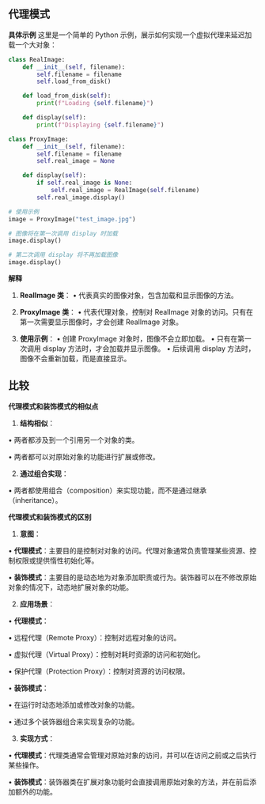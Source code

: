 ## 代理模式
**具体示例**
这里是一个简单的 Python 示例，展示如何实现一个虚拟代理来延迟加载一个大对象：
```python
class RealImage:
    def __init__(self, filename):
        self.filename = filename
        self.load_from_disk()

    def load_from_disk(self):
        print(f"Loading {self.filename}")

    def display(self):
        print(f"Displaying {self.filename}")

class ProxyImage:
    def __init__(self, filename):
        self.filename = filename
        self.real_image = None

    def display(self):
        if self.real_image is None:
            self.real_image = RealImage(self.filename)
        self.real_image.display()

# 使用示例
image = ProxyImage("test_image.jpg")

# 图像将在第一次调用 display 时加载
image.display()

# 第二次调用 display 将不再加载图像
image.display()
```
**解释**
1. **RealImage 类**：
• 代表真实的图像对象，包含加载和显示图像的方法。

2. **ProxyImage 类**：
• 代表代理对象，控制对 RealImage 对象的访问。只有在第一次需要显示图像时，才会创建 RealImage 对象。

3. **使用示例**：
• 创建 ProxyImage 对象时，图像不会立即加载。
• 只有在第一次调用 display 方法时，才会加载并显示图像。
• 后续调用 display 方法时，图像不会重新加载，而是直接显示。

## 比较
**代理模式和装饰模式的相似点**

  

1. **结构相似**：

• 两者都涉及到一个引用另一个对象的类。

• 两者都可以对原始对象的功能进行扩展或修改。

2. **通过组合实现**：

• 两者都使用组合（composition）来实现功能，而不是通过继承（inheritance）。

  

**代理模式和装饰模式的区别**

  

1. **意图**：

• **代理模式**：主要目的是控制对对象的访问。代理对象通常负责管理某些资源、控制权限或提供惰性初始化等。

• **装饰模式**：主要目的是动态地为对象添加职责或行为。装饰器可以在不修改原始对象的情况下，动态地扩展对象的功能。

2. **应用场景**：

• **代理模式**：

• 远程代理（Remote Proxy）：控制对远程对象的访问。

• 虚拟代理（Virtual Proxy）：控制对耗时资源的访问和初始化。

• 保护代理（Protection Proxy）：控制对资源的访问权限。

• **装饰模式**：

• 在运行时动态地添加或修改对象的功能。

• 通过多个装饰器组合来实现复杂的功能。

3. **实现方式**：

• **代理模式**：代理类通常会管理对原始对象的访问，并可以在访问之前或之后执行某些操作。

• **装饰模式**：装饰器类在扩展对象功能时会直接调用原始对象的方法，并在前后添加额外的功能。